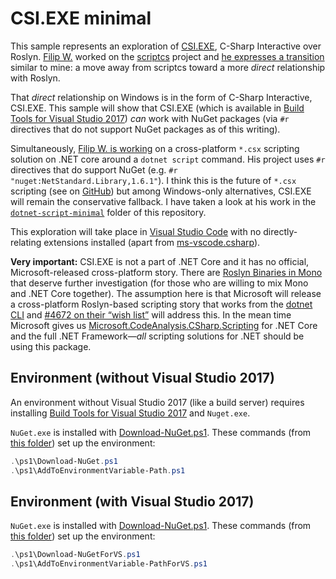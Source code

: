 # CSI.EXE minimal

This sample represents an exploration of [CSI.EXE](https://msdn.microsoft.com/en-us/magazine/mt614271.aspx), C-Sharp Interactive over Roslyn. [Filip W.](https://github.com/filipw) worked on the [scriptcs](https://github.com/scriptcs/scriptcs) project and [he expresses a transition](https://www.strathweb.com/2016/12/writing-c-build-scripts-with-fake-omnisharp-and-vs-code/) similar to mine: a move away from scriptcs toward a more _direct_ relationship with Roslyn.

That _direct_ relationship on Windows is in the form of C-Sharp Interactive, CSI.EXE. This sample will show that CSI.EXE (which is available in [Build Tools for Visual Studio 2017](https://www.visualstudio.com/downloads/#build-tools-for-visual-studio-2017)) _can_ work with NuGet packages (via `#r` directives that do not support NuGet packages as of this writing).

Simultaneously, [Filip W. is working](https://www.strathweb.com/2016/10/introducing-c-script-runner-for-net-core-and-net-cli/) on a cross-platform `*.csx` scripting solution on .NET core around a `dotnet script` command. His project uses `#r` directives that do support NuGet (e.g. `#r "nuget:NetStandard.Library,1.6.1"`). I think this is the future of `*.csx` scripting (see on [GitHub](https://github.com/filipw/dotnet-script)) but among Windows-only alternatives, CSI.EXE will remain the conservative fallback. I have taken a look at his work in the [`dotnet-script-minimal`](../dotnet-script-minimal) folder of this repository.

This exploration will take place in [Visual Studio Code](https://code.visualstudio.com/) with no directly-relating extensions installed (apart from [ms-vscode.csharp](https://marketplace.visualstudio.com/items?itemName=ms-vscode.csharp)).

**Very important:** CSI.EXE is not a part of .NET Core and it has no official, Microsoft-released cross-platform story. There are [Roslyn Binaries in Mono](https://github.com/mono/roslyn-binaries) that deserve further investigation (for those who are willing to mix Mono and .NET Core together). The assumption here is that Microsoft will release a cross-platform Roslyn-based scripting story that works from the [dotnet CLI](https://github.com/dotnet/cli) and [#4672 on their “wish list”](https://github.com/dotnet/cli/issues/4672) will address this. In the mean time Microsoft gives us [Microsoft.CodeAnalysis.CSharp.Scripting](https://www.nuget.org/packages/Microsoft.CodeAnalysis.CSharp.Scripting/#dotnet-cli) for .NET Core and the full .NET Framework—_all_ scripting solutions for .NET should be using this package.

## Environment (without Visual Studio 2017)

An environment without Visual Studio 2017 (like a build server) requires installing [Build Tools for Visual Studio 2017](https://www.visualstudio.com/downloads/#build-tools-for-visual-studio-2017) and `Nuget.exe`.

`NuGet.exe` is installed with [Download-NuGet.ps1](./ps1/Download-NuGet.ps1). These commands (from [this folder](../csi-exe-minimal)) set up the environment:

```ps1
.\ps1\Download-NuGet.ps1
.\ps1\AddToEnvironmentVariable-Path.ps1
```

## Environment (with Visual Studio 2017)

`NuGet.exe` is installed with [Download-NuGet.ps1](./ps1/Download-NuGet.ps1). These commands (from [this folder](../csi-exe-minimal)) set up the environment:

```ps1
.\ps1\Download-NuGetForVS.ps1
.\ps1\AddToEnvironmentVariable-PathForVS.ps1
```